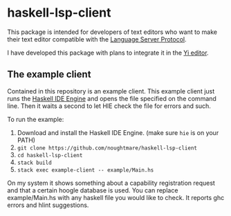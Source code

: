 # haskell-lsp-client

This package is intended for developers of text editors who want to make their text editor
compatible with the [Language Server Protocol](https://github.com/Microsoft/language-server-protocol/blob/master/protocol.md).

I have developed this package with plans to integrate it in the [Yi editor](https://github.com/yi-editor/yi).

## The example client

Contained in this repository is an example client. This example client just runs the [Haskell IDE Engine](https://github.com/alanz/haskell-ide-engine/)
and opens the file specified on the command line. Then it waits a second to let HIE check the
file for errors and such.

To run the example:

1. Download and install the Haskell IDE Engine. (make sure `hie` is on your PATH)
2. `git clone https://github.com/noughtmare/haskell-lsp-client`
3. `cd haskell-lsp-client`
4. `stack build`
5. `stack exec example-client -- example/Main.hs`

On my system it shows something about a capability registration request and that a certain hoogle
database is used. You can replace example/Main.hs with any haskell file you would like to check.
It reports ghc errors and hlint suggestions.
